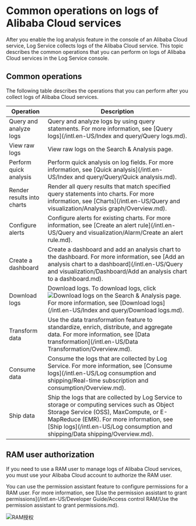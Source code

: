 # Common operations on logs of Alibaba Cloud services

After you enable the log analysis feature in the console of an Alibaba Cloud service, Log Service collects logs of the Alibaba Cloud service. This topic describes the common operations that you can perform on logs of Alibaba Cloud services in the Log Service console.

## Common operations

The following table describes the operations that you can perform after you collect logs of Alibaba Cloud services.

|Operation|Description|
|---------|-----------|
|Query and analyze logs|Query and analyze logs by using query statements. For more information, see [Query logs](/intl.en-US/Index and query/Query logs.md).|
|View raw logs|View raw logs on the Search & Analysis page.|
|Perform quick analysis|Perform quick analysis on log fields. For more information, see [Quick analysis](/intl.en-US/Index and query/Query/Quick analysis.md).|
|Render results into charts|Render all query results that match specified query statements into charts. For more information, see [Charts](/intl.en-US/Query and visualization/Analysis graph/Overview.md).|
|Configure alerts|Configure alerts for existing charts. For more information, see [Create an alert rule](/intl.en-US/Query and visualization/Alarm/Create an alert rule.md).|
|Create a dashboard|Create a dashboard and add an analysis chart to the dashboard. For more information, see [Add an analysis chart to a dashboard](/intl.en-US/Query and visualization/Dashboard/Add an analysis chart to a dashboard.md).|
|Download logs|Download logs. To download logs, click ![Download logs](https://static-aliyun-doc.oss-cn-hangzhou.aliyuncs.com/assets/img/en-US/0484688951/p103211.png) on the Search & Analysis page. For more information, see [Download logs](/intl.en-US/Index and query/Download logs.md).|
|Transform data|Use the data transformation feature to standardize, enrich, distribute, and aggregate data. For more information, see [Data transformation](/intl.en-US/Data Transformation/Overview.md).|
|Consume data|Consume the logs that are collected by Log Service. For more information, see [Consume logs](/intl.en-US/Log consumption and shipping/Real-time subscription and consumption/Overview.md).|
|Ship data|Ship the logs that are collected by Log Service to storage or computing services such as Object Storage Service \(OSS\), MaxCompute, or E-MapReduce \(EMR\). For more information, see [Ship logs](/intl.en-US/Log consumption and shipping/Data shipping/Overview.md).|

## RAM user authorization

If you need to use a RAM user to manage logs of Alibaba Cloud services, you must use your Alibaba Cloud account to authorize the RAM user.

You can use the permission assistant feature to configure permissions for a RAM user. For more information, see [Use the permission assistant to grant permissions](/intl.en-US/Developer Guide/Access control RAM/Use the permission assistant to grant permissions.md).

![RAM授权](https://static-aliyun-doc.oss-cn-hangzhou.aliyuncs.com/assets/img/en-US/3187320061/p127811.png)


